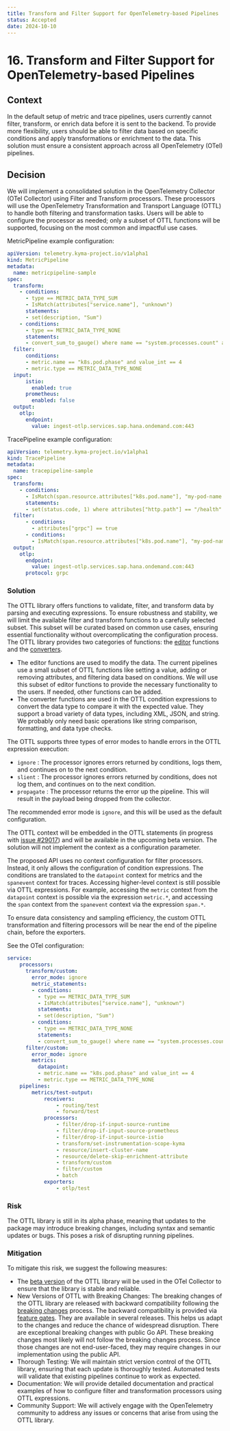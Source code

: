 ```yaml
---
title: Transform and Filter Support for OpenTelemetry-based Pipelines
status: Accepted
date: 2024-10-10
---
```


# 16. Transform and Filter Support for OpenTelemetry-based Pipelines

## Context

In the default setup of metric and trace pipelines, users currently cannot filter, transform, or enrich data before it is sent to the backend. To provide more flexibility, users should be able to filter data based on specific conditions and apply transformations or enrichment to the data. This solution must ensure a consistent approach across all OpenTelemetry (OTel) pipelines.

## Decision

We will implement a consolidated solution in the OpenTelemetry Collector (OTel Collector) using Filter and Transform processors. These processors will use the OpenTelemetry Transformation and Transport Language (OTTL) to handle both filtering and transformation tasks. Users will be able to configure the processor as needed; only a subset of OTTL functions will be supported, focusing on the most common and impactful use cases.

MetricPipeline example configuration:

```yaml
apiVersion: telemetry.kyma-project.io/v1alpha1
kind: MetricPipeline
metadata:
  name: metricpipeline-sample
spec:
  transform:
    - conditions:
      - type == METRIC_DATA_TYPE_SUM
      - IsMatch(attributes["service.name"], "unknown")
      statements:
      - set(description, "Sum")
    - conditions:
      - type == METRIC_DATA_TYPE_NONE
      statements:
      - convert_sum_to_gauge() where name == "system.processes.count" and (type == METRIC_DATA_TYPE_SUM or IsMatch(attributes["service.name"], "unknown")
  filter:
      conditions:
      - metric.name == "k8s.pod.phase" and value_int == 4
      - metric.type == METRIC_DATA_TYPE_NONE
  input:
      istio:
        enabled: true
      prometheus:
        enabled: false
  output:
    otlp:
      endpoint:
        value: ingest-otlp.services.sap.hana.ondemand.com:443
```

TracePipeline example configuration:

```yaml
apiVersion: telemetry.kyma-project.io/v1alpha1
kind: TracePipeline
metadata:
  name: tracepipeline-sample
spec:
  transform:
    - conditions:
      - IsMatch(span.resource.attributes["k8s.pod.name"], "my-pod-name.*")
      statements:
      - set(status.code, 1) where attributes["http.path"] == "/health"
  filter:
      - conditions:
        - attributes["grpc"] == true
      - conditions:
        - IsMatch(span.resource.attributes["k8s.pod.name"], "my-pod-name.*")
  output:
    otlp:
      endpoint:
        value: ingest-otlp.services.sap.hana.ondemand.com:443
      protocol: grpc
```
### Solution

The OTTL library offers functions to validate, filter, and transform data by parsing and executing expressions. To ensure robustness and stability, we will limit the available filter and transform functions to a carefully selected subset. This subset will be curated based on common use cases, ensuring essential functionality without overcomplicating the configuration process. The OTTL library provides two categories of functions: the [editor](https://github.com/open-telemetry/opentelemetry-collector-contrib/tree/main/pkg/ottl/ottlfuncs#editors) functions and the [converters](https://github.com/open-telemetry/opentelemetry-collector-contrib/tree/main/pkg/ottl/ottlfuncs#converters).
- The editor functions are used to modify the data. The current pipelines use a small subset of OTTL functions like setting a value, adding or removing attributes, and filtering data based on conditions. We will use this subset of editor functions to provide the necessary functionality to the users. If needed, other functions can be added.
- The converter functions are used in the OTTL condition expressions to convert the data type to compare it with the expected value. They support a broad variety of data types, including XML, JSON, and string. We probably only need basic operations like string comparison, formatting, and data type checks.


The OTTL supports three types of error modes to handle errors in the OTTL expression execution:
- `ignore` : The processor ignores errors returned by conditions, logs them, and continues on to the next condition.
- `slient` : The processor ignores errors returned by conditions, does not log them, and continues on to the next condition.
- `propagate` : The processor returns the error up the pipeline. This will result in the payload being dropped from the collector.

The recommended error mode is `ignore`, and this will be used as the default configuration.

The OTTL context will be embedded in the OTTL statements (in progress with [issue #29017](https://github.com/open-telemetry/opentelemetry-collector-contrib/issues/29017)) and will be available in the upcoming beta version. The solution will not implement the context as a configuration parameter.

The proposed API uses no context configuration for filter processors. Instead, it only allows the configuration of condition expressions. The conditions are translated to the `datapoint` context for metrics and the `spanevent` context for traces.
Accessing higher-level context is still possible via OTTL expressions. For example, accessing the `metric` context from the `datapoint` context is possible via the expression `metric.*`, and accessing the `span` context from the `spanevent` context via the expression `span.*`.

To ensure data consistency and sampling efficiency, the custom OTTL transformation and filtering processors will be near the end of the pipeline chain, before the exporters.

See the OTel configuration:

```yaml
service:
    processors:
      transform/custom:
        error_mode: ignore
        metric_statements:
        - conditions:
          - type == METRIC_DATA_TYPE_SUM
          - IsMatch(attributes["service.name"], "unknown")
          statements:
          - set(description, "Sum")
        - conditions:
          - type == METRIC_DATA_TYPE_NONE
          statements:
          - convert_sum_to_gauge() where name == "system.processes.count"
      filter/custom:
        error_mode: ignore
        metrics:
          datapoint:
          - metric.name == "k8s.pod.phase" and value_int == 4
          - metric.type == METRIC_DATA_TYPE_NONE
    pipelines:
        metrics/test-output:
            receivers:
                - routing/test
                - forward/test
            processors:
                - filter/drop-if-input-source-runtime
                - filter/drop-if-input-source-prometheus
                - filter/drop-if-input-source-istio
                - transform/set-instrumentation-scope-kyma
                - resource/insert-cluster-name
                - resource/delete-skip-enrichment-attribute
                - transform/custom
                - filter/custom
                - batch
            exporters:
                - otlp/test
```

### Risk

The OTTL library is still in its alpha phase, meaning that updates to the package may introduce breaking changes, including syntax and semantic updates or bugs. This poses a risk of disrupting running pipelines.

### Mitigation

To mitigate this risk, we suggest the following measures:
- The [beta version](https://github.com/open-telemetry/opentelemetry-collector-contrib/issues/28892) of the OTTL library will be used in the OTel Collector to ensure that the library is stable and reliable.
- New Versions of OTTL with Breaking Changes: The breaking changes of the OTTL library are released with backward compatibility following the [breaking changes](https://github.com/open-telemetry/opentelemetry-collector/blob/main/docs/coding-guidelines.md#breaking-changes) process. The backward compatibility is provided via [feature gates](https://github.com/open-telemetry/opentelemetry-collector/blob/main/featuregate/README.md). They are available in several releases. This helps us adapt to the changes and reduce the chance of widespread disruption. There are exceptional breaking changes with public Go API. These breaking changes most likely will not follow the breaking changes process. Since those changes are not end-user-faced, they may require changes in our implementation using the public API.
- Thorough Testing: We will maintain strict version control of the OTTL library, ensuring that each update is thoroughly tested. Automated tests will validate that existing pipelines continue to work as expected.
- Documentation: We will provide detailed documentation and practical examples of how to configure filter and transformation processors using OTTL expressions.
- Community Support: We will actively engage with the OpenTelemetry community to address any issues or concerns that arise from using the OTTL library.


